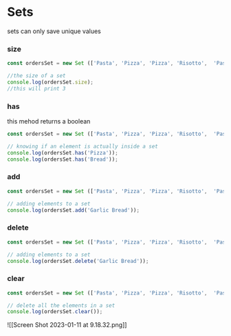 # Sets
sets can only save unique values

### size

```js
const ordersSet = new Set (['Pasta', 'Pizza', 'Pizza', 'Risotto',  'Pasta', 'Pizza']);

//the size of a set
console.log(ordersSet.size);
//this will print 3
```

### has
this mehod returns a boolean

```js
const ordersSet = new Set (['Pasta', 'Pizza', 'Pizza', 'Risotto',  'Pasta', 'Pizza']);

// knowing if an element is actually inside a set
console.log(ordersSet.has('Pizza'));
console.log(ordersSet.has('Bread'));
```

### add

```js
const ordersSet = new Set (['Pasta', 'Pizza', 'Pizza', 'Risotto',  'Pasta', 'Pizza']);

// adding elements to a set
console.log(ordersSet.add('Garlic Bread'));
```

### delete

```js
const ordersSet = new Set (['Pasta', 'Pizza', 'Pizza', 'Risotto',  'Pasta', 'Pizza']);

// adding elements to a set
console.log(ordersSet.delete('Garlic Bread'));
```

### clear

```js
const ordersSet = new Set (['Pasta', 'Pizza', 'Pizza', 'Risotto',  'Pasta', 'Pizza']);

// delete all the elements in a set
console.log(ordersSet.clear());
```


![[Screen Shot 2023-01-11 at 9.18.32.png]]